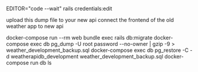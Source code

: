 <!-- 1 – Get user location from ip address and show that as a default result when page first opens. (gem geocode) -->

<!-- 2 – Add a subscribe field to the bottom of the screen (email). -->
 
<!-- 3 – Add subscribed users to database. -->

<!-- 4 – Use rails cron jobs to send a daily scheduled daily weather report to that email . -->

<!-- 5 -  You can refer to here for your starting point to how to implement cron jobs: https://woetflow.com/posts/sending-mails-with-sidekiq-cron-jobs-in-ruby-on-rails/ -->

<!-- verify fields in model -->

<!-- don't show the new search in last ten searches -->

<!-- 1 -  add error message when email is not valid, check for uniquness -->

<!-- 2 - put a condition to show city if doenst exist show country -->

<!-- install redis -->

<!-- credentials -->
EDITOR="code --wait" rails credentials:edit

<!-- useful links: -->
<!-- https://dashboard.render.com/web/srv-cec5orqrrk0506ud5ou0/deploys/dep-cecb6gun6mprhjsqgfi0
https://rubyandrails.info/pages/heroku-alternatives
https://woetflow.com/posts/sending-mails-with-sidekiq-cron-jobs-in-ruby-on-rails/#23-booting-up-sidekiq
https://developer.accuweather.com/accuweather-locations-api/apis/get/locations/v1/cities/neighbors/%7BlocationKey%7D
https://github.com/alexreisner/geocoder
https://developer.accuweather.com/accuweather-locations-api/apis/get/locations/v1/cities/neighbors/%7BlocationKey%7D -->

<!------------------------------------------------>
<!-- ip address from user agent
cron job 
mailer setup -->

<!-- 1 - Separate your method by their function -->
<!-- 2 - create fallbacks for responses -->
<!-- 3 - complete tests -->

<!-- create a new rails api inside docker -->
<!-- create a dump file from your old weather app -->
upload this dump file to your new api
connect the frontend of the old weather app to new api

<!-- useful commands -->
docker-compose run --rm web bundle exec rails db:migrate
docker-compose exec db pg_dump -U root password --no-owner | gzip -9  > weather_development_backup.sql
docker-compose exec db pg_restore -C -d weatherapidb_development weather_development_backup.sql 
docker-compose run db ls
